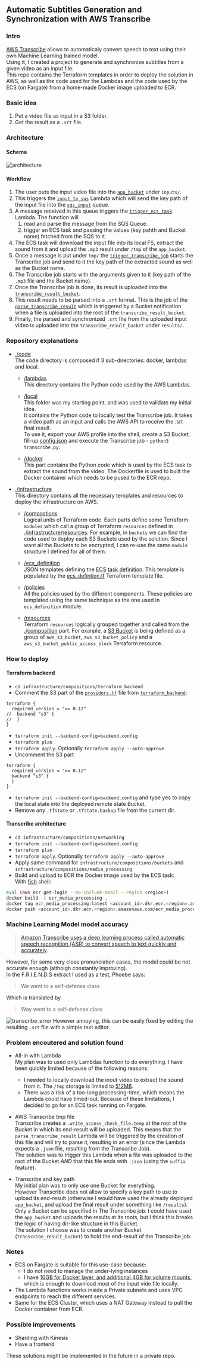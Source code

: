 ## Automatic Subtitles Generation and Synchronization with AWS Transcribe

### Intro
[AWS Transcribe](https://aws.amazon.com/transcribe/) allows to automaticaly convert speech to text using their own Machine Learning trained model. <br />
Using it, I created a project to generate and synchronize subtitles from a given video as an input file. <br />
This repo contains the Terraform templates in order to deploy the solution in AWS, as well as the code used for the Lambdas and the code used by the ECS (on Fargate) from a home-made Docker image uploaded to ECR.

### Basic idea
1. Put a video file as input in a S3 folder.
2. Get the result as a `.srt` file.

### Architecture
#### Schema
![architecture](./readme_assets/aws_subtitles_infrastructure.png)

#### Workflow
1. The user puts the input video file into the [`app_bucket`](infrastructure/compositions/buckets/main.tf) under `inputs/`.
2. This triggers the [`input_to_sqs`](./code/lambdas/input_to_sqs/main.py) Lambda which will send the key path of the input file into the [`sqs_input`](./infrastructure/compositions/media_processing/sqs.tf) queue.
3. A message received in this queue triggers the [`trigger_ecs_task`](./code/lambdas/trigger_ecs_task/main.py) Lambda. The function will
   1. read and parse the message from the SQS Queue.
   2. trigger an ECS task and passing the values (key pahth and Bucket name) fetched from the SQS to it.
4. The ECS task will download the input file into its local FS, extract the sound from it and upload the `.mp3` result under `/tmp` of the `app_bucket`.
5. Once a message is put under `tmp/` the [`trigger_transcribe_job`](./code/lambdas/trigger_transcribe_job/main.py) starts the Transcribe job and send to it the key path of the extracted sound as well as the Bucket name.
6. The Transcribe job starts with the arguments given to it (key path of the `.mp3` file and the Bucket name).
7. Once the Transcribe job is done, its result is uploaded into the [`transcribe_result_bucket`](infrastructure/compositions/buckets/main.tf).
8. This result needs to be parsed into a `.srt` format. This is the job of the [`parse_transcribe_result`](code/lambdas/parse_transcribe_result/main.py) which is triggered by a Bucket notification when a file is uploaded into the root of the `transcribe_result_bucket`.
9. Finally, the parsed and synchronized `.srt` file from the uploaded input video is uploaded into the `transcribe_result_bucket` under `results/`.


### Repository explanations
- [./code](./code) <br />
The code directory is composed if 3 sub-directories: docker, lambdas and local.

   - [/lambdas](./code/lambdas) <br />
This directory contains the Python code used by the AWS Lambdas.

   - [/local](./code/local) <br />
This folder was my starting point, and was used to validate my initial idea. <br />
It contains the Python code to locally test the Transcribe job. It takes a video path as an input and calls the AWS API to receive the .srt final result. <br />
To use it, export your AWS profile into the shell, create a S3 Bucket, fill-up [config.json](./code/local/config.json) and execute the Transcribe job - `python3 transcribe.py`.

   - [/docker](./code/docker) <br />
This part contains the Python code which is used by the ECS task to extract the sound from the video. The Dockerfile is used to built the Docker container which needs to be pused to the ECR repo. <br />

- [./infrastructure](./infrastructure) <br />
This directory contains all the necessary templates and resources to deploy the infrastructure on AWS.

   - [/compostions](./infrastructure/compositions) <br />
   Logical units of Terraform code. Each parts define some Terraform `modules` which call a group of Terraform `resources` defined in [./infrastructure/resources](./infrastructure/resources). For example, in `buckets` we can find the code used to deploy each S3 Buckets used by the solution. Since I want all the Buckets to be encrypted, I can re-use the same `module` structure I defined for all of them.

   - [/ecs_definition](./infrastructure/ecs_defintion) <br />
   JSON templates defining the [ECS task definition](https://docs.aws.amazon.com/AmazonECS/latest/userguide/task_definitions.html). This template is populated by the [ecs_defintion.tf](./infrastructure/compositions/media_processing/ecs_definition.tf) Terraform template file.

   - [/policies](./infrastructure/policies) <br />
   All the policies used by the different components. These policies are templated using the same technique as the one used in `ecs_definition` module.

   - [/resources](./infrastructure/resources) <br />
   Terraform `resources` logically grouped together and called from the [./composition](infrastructure/compositions/media_processing/ecs_definition.tf) part. For exanple, a [S3 Bucket](infrastructure/resources/storage/s3/main.tf) is being defined as a group of `aws_s3_bucket`, `aws_s3_bucket_policy` and a `aws_s3_bucket_public_access_block` Terraform resource.


### How to deploy
#### Terraform backend
- `cd infrastructure/compositions/terraform_backend`
- Comment the S3 part of the [`providers.tf`](./infrastructure/compositions/terraform_backend/providers.tf) file from [`terraform_backend`](./infrastructure/compositions/terraform_backend):
```
terraform {
  required_version = ">= 0.12"
//  backend "s3" {
//  }
}
```
- `terraform init --backend-config=backend.config`
- `terraform plan`
- `terraform apply`. Optionally `terraform apply --auto-approve`
- Uncomment the S3 part
```
terraform {
  required_version = ">= 0.12"
  backend "s3" {
  }
}
```
- `terraform init --backend-config=backend.config` and type yes to copy the local state into the deployed remote state Bucket.
- Remove any `.tfstate` or `.tfstate.backup` file from the current dir.

#### Transcribe architecture
- `cd infrastructure/compositions/networking`
- `terraform init --backend-config=backend.config`
- `terraform plan`
- `terraform apply`. Optionally `terraform apply --auto-approve`
- Apply same command for `infrastructure/compositions/buckets` and `infrastructure/compositions/media_processing`
- Build and upload to ECR the Docker image used by the ECS task: <br />
With [fish](https://fishshell.com/) shell:
```bash
eval (aws ecr get-login --no-include-email --region <region>)
docker build -t ecr_media_processing .
docker tag ecr_media_processing:latest <account_id>.dkr.ecr.<region>.amazonaws.com/ecr_media_processing:latest
docker push <account_id>.dkr.ecr.<region>.amazonaws.com/ecr_media_processing:latest
```

### Machine Learning Model model accuracy
> [Amazon Transcribe uses a deep learning process called automatic speech recognition (ASR) to convert speech to text quickly and accurately](https://aws.amazon.com/transcribe/).

However, for some very close pronunciation cases, the model could be not accurate enough (althoigh constantly improving). <br />
In the F.R.I.E.N.D.S extract I used as a test, Phoebe says:

> We went to a self-defense class

Which is translated by

> Way went to a self-defense class

![transcribe_error](./readme_assets/transcribe_error.png)
However annoying, this can be easily fixed by editing the resulting `.srt` file with a simple text editor.

### Problem encoutered and solution found
- All-in with Lambda <br />
My plan was to used only Lambdas function to do everything. I have been quickly limited because of the following reasons:
   - I needed to locally download the inout video to extract the sound from it. The `/tmp` storage is limited to [512MB](https://docs.aws.amazon.com/lambda/latest/dg/gettingstarted-limits.html).
   - There was a risk of a too-long processing-time, which means the Lambda could have timed-out.
Because of these limitations, I decided to go for an ECS task running on Fargate.

- AWS Transcribe tmp file <br />
Transcribe creates a `.write_access_check_file.temp` at the root of the Bucket in which its end-result will be uploaded. This means that the `parse_transcribe_result` Lambda will be triggered by the creation of this file and will try to parse it, resulting in an error (since the Lambda expects a `.json` file, resulting from the Transcribe Job). <br />
The solution was to trigger this Lambda when a file was uploaded to the root of the Bucket *AND* that this file ends with `.json` (using the `suffix` feature).

- Transcribe and key path <br />
My initial plan was to only use one Bucket for everything. <br />
However Transcribe does not allow to specify a key path to use to upload its end-result (otherwise I would have used the already deployed `app_bucket`, and upload the final result under something like `/results`). Only a Bucket can be specified in The Transcribe job. I could have used the `app_bucket` and uploads the results at its roots, but I think this breaks the logic of having dir-like structure in this Bucket. <br />
The solution I choose was to create another Bucket (`transcribe_result_bucket`) to hold the end-result of the Transcribe job.

### Notes
- ECS on Fargate is suitable for this use-case because:
   - I do not need to manage the under-lying instances
   - I have [10GB for Docker layer, and additional 4GB for volume mounts](https://docs.aws.amazon.com/AmazonECS/latest/developerguide/fargate-task-storage.html), which is enough to download most of the input vide file locally.
- The Lambda functions works inside a Private subnets and uses VPC endpoints to reach the different services.
- Same for the ECS Cluster, which uses a NAT Gateway instead to pull the Docker container from ECR.

### Possible improvements
- Sharding with Kinesis
- Have a frontend

These solutions might be implemented in the future in a private repo.